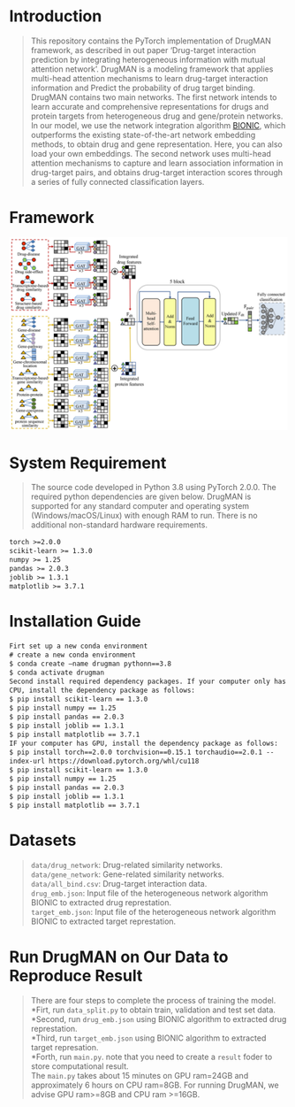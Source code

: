 Introduction
====
> This repository contains the PyTorch implementation of DrugMAN framework, as described in out paper ‘Drug-target interaction prediction by integrating heterogeneous 
> information with mutual attention network’. DrugMAN is a modeling framework that applies multi-head attention mechanisms to learn drug-target interaction information and
> Predict the probability of drug target binding. DrugMAN contains two main networks. The first network intends to learn accurate and comprehensive representations
> for drugs and protein targets from heterogeneous drug and gene/protein networks. In our model, we use the network integration algorithm [BIONIC](https://github.com/bowang-lab/BIONIC),
> which outperforms the existing state-of-the-art network embedding methods, to obtain drug and gene representation. Here, you can also load your own embeddings. 
> The second network uses multi-head attention mechanisms to capture and learn association information in drug-target pairs, and obtains drug-target interaction scores through 
> a series of fully connected classification layers.

Framework
====
![image](https://github.com/lipi12q/DrugMAN/blob/main/%7FDrugMAN_framework.jpg) 

System Requirement
====
> The source code developed in Python 3.8 using PyTorch 2.0.0. The required python dependencies are given below.
> DrugMAN is supported for any standard computer and operating system (Windows/macOS/Linux) with enough RAM to run.
> There is no additional non-standard hardware requirements.
                
    torch >=2.0.0
    scikit-learn >= 1.3.0
    numpy >= 1.25
    pandas >= 2.0.3
    joblib >= 1.3.1
    matplotlib >= 3.7.1

Installation Guide
====
    Firt set up a new conda environment
    # create a new conda environment
    $ conda create –name drugman pythonn==3.8
    $ conda activate drugman
    Second install required dependency packages. If your computer only has CPU, install the dependency package as follows:
    $ pip install scikit-learn == 1.3.0
    $ pip install numpy == 1.25
    $ pip install pandas == 2.0.3
    $ pip install joblib == 1.3.1
    $ pip install matplotlib == 3.7.1
    IF your computer has GPU, install the dependency package as follows:
    $ pip install torch==2.0.0 torchvision==0.15.1 torchaudio==2.0.1 --index-url https://download.pytorch.org/whl/cu118
    $ pip install scikit-learn == 1.3.0
    $ pip install numpy == 1.25
    $ pip install pandas == 2.0.3
    $ pip install joblib == 1.3.1
    $ pip install matplotlib == 3.7.1

Datasets
====
> `data/drug_network`: Drug-related similarity networks. <br>
> `data/gene_network`: Gene-related similarity networks. <br>
> `data/all_bind.csv`: Drug-target interaction data. <br>
> `drug_emb.json`: Input file of the heterogeneous network algorithm BIONIC to extracted drug represtation.<br>
> `target_emb.json`: Input file of the heterogeneous network algorithm BIONIC to extracted target represtation.<br>

Run DrugMAN on Our Data to Reproduce Result
====
> There are four steps to complete the process of training the model. <br>
> *Firt, run `data_split.py` to obtain train, validation and test set data. <br>
> *Second, run `drug_emb.json` using BIONIC algorithm to extracted drug represtation.<br>
> *Third, run `target_emb.json` using BIONIC algorithm to extracted target represation.<br>
> *Forth, run `main.py`. note that you need to create a `result` foder to store computational result.<br>
> The `main.py` takes about 15 minutes on GPU ram=24GB and approximately 6 hours on CPU ram=8GB. For running DrugMAN,
> we advise GPU ram>=8GB and CPU ram >=16GB.





        
